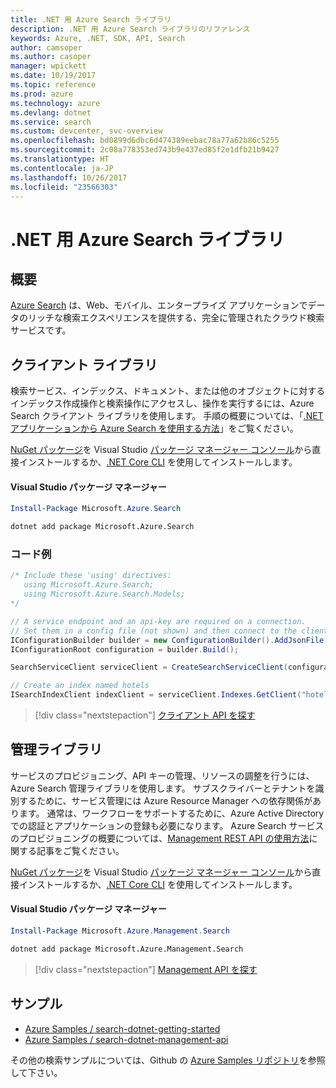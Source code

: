 ```yaml
---
title: .NET 用 Azure Search ライブラリ
description: .NET 用 Azure Search ライブラリのリファレンス
keywords: Azure, .NET, SDK, API, Search
author: camsoper
ms.author: casoper
manager: wpickett
ms.date: 10/19/2017
ms.topic: reference
ms.prod: azure
ms.technology: azure
ms.devlang: dotnet
ms.service: search
ms.custom: devcenter, svc-overview
ms.openlocfilehash: bd0899d6dbc6d474389eebac78a77a62b86c5255
ms.sourcegitcommit: 2c08a778353ed743b9e437ed85f2e1dfb21b9427
ms.translationtype: HT
ms.contentlocale: ja-JP
ms.lasthandoff: 10/26/2017
ms.locfileid: "23566303"
---
```

# <a name="azure-search-libraries-for-net"></a>.NET 用 Azure Search ライブラリ

## <a name="overview"></a>概要

[Azure Search](https://docs.microsoft.com/azure/search/search-what-is-azure-search) は、Web、モバイル、エンタープライズ アプリケーションでデータのリッチな検索エクスペリエンスを提供する、完全に管理されたクラウド検索サービスです。

## <a name="client-library"></a>クライアント ライブラリ

検索サービス、インデックス、ドキュメント、または他のオブジェクトに対するインデックス作成操作と検索操作にアクセスし、操作を実行するには、Azure Search クライアント ライブラリを使用します。 手順の概要については、「[.NET アプリケーションから Azure Search を使用する方法](https://docs.microsoft.com/azure/search/search-howto-dotnet-sdk)」をご覧ください。

[NuGet パッケージ](https://www.nuget.org/packages/Microsoft.Azure.Search)を Visual Studio [パッケージ マネージャー コンソール][PackageManager]から直接インストールするか、[.NET Core CLI][DotNetCLI] を使用してインストールします。

#### <a name="visual-studio-package-manager"></a>Visual Studio パッケージ マネージャー

```powershell
Install-Package Microsoft.Azure.Search
```

```bash
dotnet add package Microsoft.Azure.Search
```

### <a name="code-example"></a>コード例

```csharp
/* Include these 'using' directives:
   using Microsoft.Azure.Search;
   using Microsoft.Azure.Search.Models;
*/

// A service endpoint and an api-key are required on a connection.
// Set them in a config file (not shown) and then connect to the client.
IConfigurationBuilder builder = new ConfigurationBuilder().AddJsonFile("appsettings.json");
IConfigurationRoot configuration = builder.Build();

SearchServiceClient serviceClient = CreateSearchServiceClient(configuration);

// Create an index named hotels
ISearchIndexClient indexClient = serviceClient.Indexes.GetClient("hotels");

```

> [!div class="nextstepaction"]
> [クライアント API を探す](/dotnet/api/overview/azure/search/client)


## <a name="management-library"></a>管理ライブラリ

サービスのプロビジョニング、API キーの管理、リソースの調整を行うには、Azure Search 管理ライブラリを使用します。 サブスクライバーとテナントを識別するために、サービス管理には Azure Resource Manager への依存関係があります。 通常は、ワークフローをサポートするために、Azure Active Directory での認証とアプリケーションの登録も必要になります。 Azure Search サービスのプロビジョニングの概要については、[Management REST API の使用方法](https://docs.microsoft.com/rest/api/searchmanagement/search-howto-management-rest-api)に関する記事をご覧ください。

[NuGet パッケージ](https://www.nuget.org/packages/Microsoft.Azure.Management.Search)を Visual Studio [パッケージ マネージャー コンソール][PackageManager]から直接インストールするか、[.NET Core CLI][DotNetCLI] を使用してインストールします。

#### <a name="visual-studio-package-manager"></a>Visual Studio パッケージ マネージャー

```powershell
Install-Package Microsoft.Azure.Management.Search
```

```bash
dotnet add package Microsoft.Azure.Management.Search
```

> [!div class="nextstepaction"]
> [Management API を探す](/dotnet/api/overview/azure/search/management)

## <a name="samples"></a>サンプル

 + [Azure Samples / search-dotnet-getting-started](https://github.com/Azure-Samples/search-dotnet-getting-started)
 + [Azure Samples / search-dotnet-management-api](https://github.com/Azure-Samples/search-dotnet-management-api)

その他の検索サンプルについては、Github の [Azure Samples リポジトリ](https://github.com/Azure-Samples/)を参照して下さい。

[PackageManager]: https://docs.microsoft.com/nuget/tools/package-manager-console
[DotNetCLI]: https://docs.microsoft.com/dotnet/core/tools/dotnet-add-package
